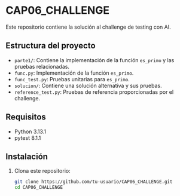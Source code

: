 # CAP06_CHALLENGE

Este repositorio contiene la solución al challenge de testing con AI.

## Estructura del proyecto

- `parte1/`: Contiene la implementación de la función `es_primo` y las pruebas relacionadas.
- `func.py`: Implementación de la función `es_primo`.
- `func_test.py`: Pruebas unitarias para `es_primo`.
- `solucion/`: Contiene una solución alternativa y sus pruebas.
- `reference_test.py`: Pruebas de referencia proporcionadas por el challenge.

## Requisitos

- Python 3.13.1
- pytest 8.1.1

## Instalación

1. Clona este repositorio:
   ```bash
   git clone https://github.com/tu-usuario/CAP06_CHALLENGE.git
   cd CAP06_CHALLENGE
